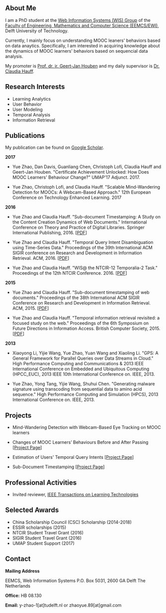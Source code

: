 ## About Me
I am a PhD student at the [Web Information Systems (WIS) Group](http://www.wis.ewi.tudelft.nl/) of the [Faculty of Engineering, Mathematics and Computer Science (EEMCS/EWI)](http://www.ewi.tudelft.nl/), Delft University of Technology. 

Currently, I mainly focus on understanding MOOC leaners' behaviors based on data anaytics. Specifically, I am interested in acquiring knowledge about the dynamics of MOOC learners' behaviors based on sequencial data analysis.

My promoter is [Prof. dr. ir. Geert-Jan Houben](http://www.wis.ewi.tudelft.nl/houben/) and my daily supervisor is [Dr. Claudia Hauff](http://www.wis.ewi.tudelft.nl/hauff/).

## Research Interests

- Learning Analytics 
- User Behavior
- User Modeling
- Temporal Analysis
- Information Retrieval

## Publications

My publication can be found on [Google Scholar](https://scholar.google.nl/citations?user=e6zrlt4AAAAJ&hl=en).

**2017**
- Yue Zhao, Dan Davis, Guanliang Chen, Christoph Lofi, Claudia Hauff and Geert-Jan Houben. "Certificate Achievement Unlocked: How Does MOOC Learners' Behaviour Change?" UMAP'17 Adjunct. 2017.

- Yue Zhao, Christoph Lofi, and Claudia Hauff. "Scalable Mind-Wandering Detection for MOOCs: A Webcam-Based Approach." 12th European Conference on Technology Enhanced Learning. 2017

**2016** 

- Yue Zhao and Claudia Hauff. "Sub-document Timestamping: A Study on the Content Creation Dynamics of Web Documents." International Conference on Theory and Practice of Digital Libraries. Springer International Publishing, 2016. [[PDF](https://chauff.github.io/documents/publications/TPDL2016-zhao.pdf)]

- Yue Zhao and Claudia Hauff. "Temporal Query Intent Disambiguation using Time-Series Data." Proceedings of the 39th International ACM SIGIR conference on Research and Development in Information Retrieval. ACM, 2016. [[PDF](http://dl.acm.org/citation.cfm?id=2914767)]

- Yue Zhao and Claudia Hauff. "WIS@ the NTCIR-12 Temporalia-2 Task." Proceedings of the 12th NTCIR Conference. 2016. [[PDF](http://research.nii.ac.jp/ntcir/workshop/OnlineProceedings12/pdf/ntcir/TEMPORALIA/04-NTCIR12-TEMPORALIA-ZhaoY.pdf)]

**2015**

- Yue Zhao and Claudia Hauff. "Sub-document timestamping of web documents." Proceedings of the 38th International ACM SIGIR Conference on Research and Development in Information Retrieval. ACM, 2015. [[PDF](http://www.st.ewi.tudelft.nl/~hauff/papers/SIGIR2015-Zhao.pdf)]

- Yue Zhao and Claudia Hauff. "Temporal information retrieval revisited: a focused study on the web." Proceedings of the 6th Symposium on Future Directions in Information Access. British Computer Society, 2015. [[PDF](https://www.researchgate.net/profile/Yue_Zhao94/publication/300332941_Temporal_Information_Retrieval_Revisited_A_Focused_Study_on_the_Web/links/575e97f308aed884621b4eba.pdf)]

**2013**

- Xiaoyong Li, Yijie Wang, Yue Zhao, Yuan Wang and Xiaoling Li. "GPS: A General Framework for Parallel Queries over Data Streams in Cloud." High Performance Computing and Communications & 2013 IEEE International Conference on Embedded and Ubiquitous Computing (HPCC_EUC), 2013 IEEE 10th International Conference on. IEEE, 2013.

- Yue Zhao, Yong Tang, Yijie Wang, Shuhui Chen. "Generating malware signature using transcoding from sequential data to amino acid sequence." High Performance Computing and Simulation (HPCS), 2013 International Conference on. IEEE, 2013.

## Projects

- Mind-Wandering Detection with Webcam-Based Eye Tracking on MOOC learners 

- Changes of MOOC Learners’ Behaviours Before and After Passing [[Project Page](https://yue-zhao.github.io/umap2017/)]

- Estimation of Users' Temporal Query Intents [[Project Page]()]

- Sub-Document Timestamping [[Project Page]()]




## Professional Activities

- Invited reviewer, [IEEE Transactions on Learning Technologies](https://www.computer.org/web/tlt;jsessionid=0060234d0f580a4851b548ea37d5)

## Selected Awards

- China Scholarship Council (CSC) Scholarship (2014-2018)
- ESSIR scholarships (2015)
- NTCIR Student Travel Grant (2016)
- SIGIR Student Travel Grant (2016)
- UMAP Student Support (2017)

## Contact

**Mailing Address**

EEMCS, Web Information Systems 
P.O. Box 5031, 2600 GA Delft 
The Netherlands 

**Office:** HB 08.130 

**Email:** y-zhao-1[at]tudelft.nl or zhaoyue.89[at]gmail.com


<!--## Welcome to GitHub Pages

You can use the [editor on GitHub](https://github.com/Yue-ZHAO/Yue-Zhao.github.io/edit/master/README.md) to maintain and preview the content for your website in Markdown files.

Whenever you commit to this repository, GitHub Pages will run [Jekyll](https://jekyllrb.com/) to rebuild the pages in your site, from the content in your Markdown files.

### Markdown

Markdown is a lightweight and easy-to-use syntax for styling your writing. It includes conventions for

```markdown
Syntax highlighted code block

# Header 1
## Header 2
### Header 3

- Bulleted
- List

1. Numbered
2. List

**Bold** and _Italic_ and `Code` text

[Link](url) and ![Image](src)
```

For more details see [GitHub Flavored Markdown](https://guides.github.com/features/mastering-markdown/).

### Jekyll Themes

Your Pages site will use the layout and styles from the Jekyll theme you have selected in your [repository settings](https://github.com/Yue-ZHAO/Yue-Zhao.github.io/settings). The name of this theme is saved in the Jekyll `_config.yml` configuration file.

### Support or Contact

Having trouble with Pages? Check out our [documentation](https://help.github.com/categories/github-pages-basics/) or [contact support](https://github.com/contact) and we’ll help you sort it out.
-->
